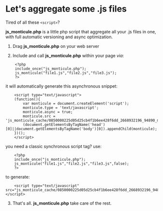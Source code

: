 # Let's aggregate some .js files

Tired of all these `<script>`? 

**js_monticule.php** is a little php script that aggregate all your .js 
files in one, with full automatic versioning and async optimization.

1. Drag **js_monticule.php** on your web server

2. Include and call **js_monticule.php** within your page *via*: 

		<?php
		include_once("js_monticule.php");
		js_monticule("file1.js","file2.js","file3.js");
		?>
it will automatically generate this asynchronous snippet: 

		<script type="text/javascript">
		(function(){
			var monticule = document.createElement('script');
			monticule.type = 'text/javascript';
			monticule.async = true;
			monticule.src = 'js_monticule_cache/0850000225d05d25cb4f1b6ee428f6dd_2668932196_94890_monticule.js';
			(document.getElementsByTagName('head')[0]||document.getElementsByTagName('body')[0]).appendChild(monticule);
		})();
		</script>
you need a classic synchronous script tag? use: 

		<?php
		include_once("js_monticule.php");
		js_monticule("file1.js","file2.js","file3.js",false);
		?>
to generate: 

		<script type="text/javascript" src="js_monticule_cache/0850000225d05d25cb4f1b6ee428f6dd_2668932196_94890_monticule.js"></script>
		
3. That's all. **js_monticule.php** take care of the rest.